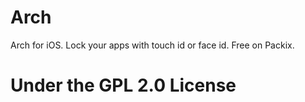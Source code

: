 # Arch
Arch for iOS. Lock your apps with touch id or face id.
Free on Packix.
# Under the GPL 2.0 License
